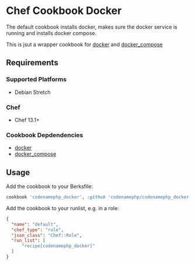 # Chef Cookbook Docker

The default cookbook installs docker, makes sure the docker service is running and installs docker compose.

This is jsut a wrapper cookbook for [docker][docker-github] and [docker_compose][docker-compose-github]

## Requirements

### Supported Platforms

- Debian Stretch

### Chef

- Chef 13.1+

### Cookbook Depdendencies

- [docker][docker-github]
- [docker_compose][docker-compose-github]

## Usage

Add the cookbook to your Berksfile:

```ruby
cookbook 'codenamephp_docker', :github 'codenamephp/codenamephp_docker'
```

Add the cookbook to your runlist, e.g. in a role:

```json
{
  "name": "default",
  "chef_type": "role",
  "json_class": "Chef::Role",
  "run_list": [
	  "recipe[codenamephp_docker]"
  ]
}
```

[docker-github]: https://github.com/chef-cookbooks/docker
[docker-compose-github]: https://github.com/sboschert/chef-cookbook-docker_compose